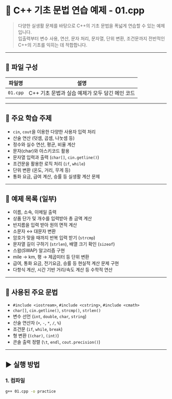 # 📘 C++ 기초 문법 연습 예제 - 01.cpp

> 다양한 실생활 문제를 바탕으로 C++의 기초 문법을 폭넓게 연습할 수 있는 예제입니다.  
> 입출력부터 변수 사용, 연산, 문자 처리, 문자열, 단위 변환, 조건문까지 전반적인 C++의 기초를 익히는 데 적합합니다.

---

## 📁 파일 구성

| 파일명   | 설명                                      |
|----------|-------------------------------------------|
| `01.cpp` | C++ 기초 문법과 실습 예제가 모두 담긴 메인 코드 |

---

## 📂 주요 학습 주제

- `cin`, `cout`을 이용한 다양한 사용자 입력 처리
- 산술 연산 (덧셈, 곱셈, 나눗셈 등)
- 정수와 실수 연산, 평균, 비율 계산
- 문자(char)와 아스키코드 활용
- 문자열 입력과 출력 (`char[]`, `cin.getline()`)
- 조건문을 활용한 로직 처리 (`if`, `while`)
- 단위 변환 (온도, 거리, 무게 등)
- 통화 요금, 급여 계산, 승률 등 실생활 계산 문제

---

## 🧪 예제 목록 (일부)

- 이름, 소속, 이메일 출력
- 상품 단가 및 개수를 입력받아 총 금액 계산
- 반지름을 입력 받아 원의 면적 계산
- 소문자 ↔ 대문자 변환
- 암호가 맞을 때까지 반복 입력 받기 (`strcmp`)
- 문자열 길이 구하기 (`strlen`), 배열 크기 확인 (`sizeof`)
- 스왑(SWAP) 알고리즘 구현
- mile → km, 평 → 제곱미터 등 단위 변환
- 급여, 통화 요금, 전기요금, 승률 등 현실적 계산 문제 구현
- 다항식 계산, 시간 기반 거리/속도 계산 등 수학적 연산

---

## 📌 사용된 주요 문법

- `#include <iostream>`, `#include <cstring>`, `#include <cmath>`
- `char[]`, `cin.getline()`, `strcmp()`, `strlen()`
- 변수 선언 (`int`, `double`, `char`, `string`)
- 산술 연산자 (`+`, `-`, `*`, `/`, `%`)
- 조건문 (`if`, `while`, `break`)
- 형 변환 (`(char)`, `(int)`)
- 콘솔 출력 정렬 (`\t`, `endl`, `cout.precision()`)

---

## ▶️ 실행 방법

### 1. 컴파일

```bash
g++ 01.cpp -o practice

